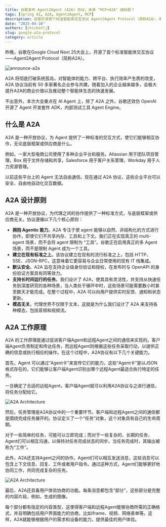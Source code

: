 ```yaml
---
title: 谷歌发布 Agent2Agent (A2A) 协议，未来 "MCP+A2A" 成标配？
tags: [Spring AI, A2A, Agent2Agent, MCP]
description: 谷歌开源首个标准智能体交互协议 Agent2Agent Protocol（简称A2A），本文介绍什么是A2A协议，A2A协议核心内容以及其在企业应用中具有哪些应用场景。
date: "2025-04-10"
authors: [chickenlj]
slug: google-a2a-protocol
category: article
---
```


昨晚，谷歌在Google Cloud Next 25大会上，开源了首个标准智能体交互协议——Agent2Agent Protocol（简称A2A）。

![announce-a2a](/img/blog/a2a/a2a-announce.png)

A2A 将彻底打破系统孤岛，对智能体的能力、跨平台、执行效率产生质的改变，A2A 协议当前有 50 多家著名企业参与共建。随着加入的企业越来越多，会极大提升A2A的商业价值以及推动整个智能体生态的快速发展。



不出意外，本次大会重点在 AI Agent 上，除了 A2A 之外，谷歌还效仿 OpenAI 开源了 Agent 开发套件 ADK，内部测试工具 Agent Engine。

## 什么是 A2A

A2A 是一种开放协议，为 Agent 提供了一种标准的交互方式，使它们能够相互协作，无论底层框架或供应商是什么。

例如，一家大型电商公司使用了多种企业平台和服务。Atlassian 用于团队项目管理，Box 用于文件存储和共享，Salesforce 用于客户关系管理，Workday 用于人力资源管理。

以前这些平台上的 Agent 无法自由通信。现在通过 A2A 协议，这些企业平台可以安全、自由地自动化交互数据。

## A2A 设计原则

A2A 是一种开放协议，为代理之间的协作提供了一种标准方式，与底层框架或供应商无关。协议遵循以下几个核心原则：

* **拥抱 Agentic 能力**。A2A 专注于使 agent 能够以自然、非结构化的方式进行协作，即使它们不共享内存、工具和上下文。我们正在实现真正的 multi-agent 场景，而不会将 agent 限制为 “工具”。谷歌正在启用真正的多 Agent 场景，而不是限制 Agent 成为一个工具。
* **建立在现有标准之上**。该协议建立在现有的流行标准之上，包括 HTTP、SSE、JSON-RPC，这意味着它更容易与企业日常使用的现有 IT 栈集成。
* **默认安全**。A2A 旨在支持企业级身份验证和授权，在发布时与 OpenAPI 的身份验证方案具有同等效力。
* **支持长时间运行的任务**。我们设计了 A2A，使其具有灵活性，并支持从快速任务到深度研究的各种场景，当人类处于循环中时，这些场景可能需要数小时甚至数天才能完成。在整个过程中，A2A 可以向用户提供实时反馈、通知和状态更新。
* **模态无关**。代理世界不仅限于文本，这就是为什么我们设计了 A2A 来支持各种模态，包括音频和视频流。


## A2A 工作原理

A2A 的工作原理是通过促进客户端Agent和远程Agent之间的通信来实现的。客户端Agent负责制定和传达任务，而远程Agent则根据这些任务采取行动，以提供正确的信息或执行相应的操作。在这个过程中，A2A协议有以下几个关键能力。

首先，Agent 可以通过“Agent卡”来宣传它们的能力。这些“Agent卡”是以JSON格式存在的，它们能够让客户端Agent识别出哪个远程Agent最适合执行特定的任务。

一旦确定了合适的远程Agent，客户端Agent就可以利用A2A协议与之进行通信，将任务分配给它。

![A2A Architecture](/img/blog/a2a/a2a-arch1.png)

然后，任务管理是A2A协议中的一个重要环节。客户端和远程Agent之间的通信都是围绕完成任务展开的。协议定义了一个“任务”对象，这个对象具有自己的生命周期。

对于一些简单的任务，可能可以立即完成；而对于一些复杂的、长期的任务，Agent们可以相互沟通，以保持对任务完成状态的同步。当任务完成时，其输出被称为“工件”。

此外，A2A还支持Agent之间的协作。Agent们可以相互发送消息，这些消息可以包含上下文信息、回复、工件或者用户指令。通过这种方式，Agent们能够更好地协同工作，共同完成复杂的任务。

![A2A Architecture](/img/blog/a2a/a2a-arch2.png)

最后，A2A还具备用户体验协商的功能。每条消息都包含“部分”，这些部分是完整的内容片段，例如，生成的图像。

每个部分都有指定的内容类型，这使得客户端和远程Agent能够协商所需的正确格式，并且明确包括用户界面能力的协商，比如iframe、视频、网络表单等。这样，A2A就能够根据用户的需求和设备的能力，提供最佳的用户体验。
